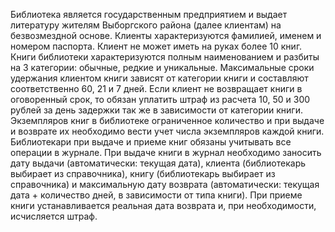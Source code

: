 Библиотека является государственным предприятием и выдает литературу жителям
Выборгского района (далее клиентам) на безвозмездной основе. Клиенты
характеризуются фамилией, именем и номером паспорта. Клиент не может иметь на руках
более 10 книг. Книги библиотеки характеризуются полным наименованием и разбиты на 3
категории: обычные, редкие и уникальные. Максимальные сроки удержания клиентом
книги зависят от категории книги и составляют соответственно 60, 21 и 7 дней. Если
клиент не возвращает книги в оговоренный срок, то обязан уплатить штраф из расчета 10,
50 и 300 рублей за день задержки так же в зависимости от категории книги. Экземпляров
книг в библиотеке ограниченное количество и при выдаче и возврате их необходимо вести
учет числа экземпляров каждой книги. Библиотекари при выдаче и приеме книг обязаны
учитывать все операции в журнале. При выдаче книги в журнал необходимо заносить дату
выдачи (автоматически: текущая дата), клиента (библиотекарь выбирает из справочника),
книгу (библиотекарь выбирает из справочника) и максимальную дату возврата
(автоматически: текущая дата + количество дней, в зависимости от типа книги). При
приеме книги устанавливается реальная дата возврата и, при необходимости, исчисляется
штраф.
